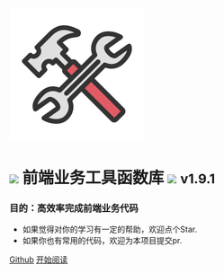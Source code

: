 ![logo](./_images/icon.svg)

# <image src="./_images/cracker.svg" /> 前端业务工具函数库 <image src="./_images/cracker.svg" /> <small>v1.9.1</small>

### 目的：高效率完成前端业务代码

- 如果觉得对你的学习有一定的帮助，欢迎点个Star.
- 如果你也有常用的代码，欢迎为本项目提交pr.

[Github](https://github.com/Hyhello/utils)
[开始阅读](#hyhelloutils)
